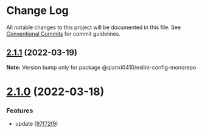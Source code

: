 # Change Log

All notable changes to this project will be documented in this file.
See [Conventional Commits](https://conventionalcommits.org) for commit guidelines.

## [2.1.1](https://github.com/qianxi0410/eslint-config/compare/v2.1.0...v2.1.1) (2022-03-19)

**Note:** Version bump only for package @qianxi0410/eslint-config-monorepo





# [2.1.0](https://github.com/qianxi0410/eslint-config/compare/v2.0.1...v2.1.0) (2022-03-18)


### Features

* update ([97f72f9](https://github.com/qianxi0410/eslint-config/commit/97f72f98b248454c5921e69f281b6eea07d77f49))
